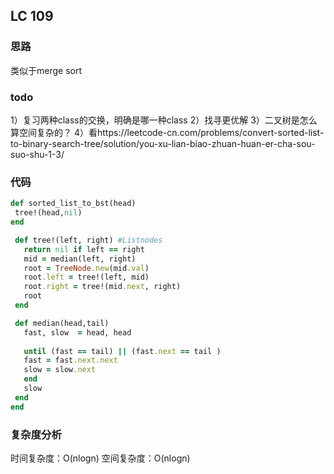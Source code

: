 ## LC 109

### 思路
类似于merge sort

### todo
1）复习两种class的交换，明确是哪一种class
2）找寻更优解
3）二叉树是怎么算空间复杂的？
4）看https://leetcode-cn.com/problems/convert-sorted-list-to-binary-search-tree/solution/you-xu-lian-biao-zhuan-huan-er-cha-sou-suo-shu-1-3/
### 代码
 ``` Ruby
def sorted_list_to_bst(head)
  tree!(head,nil)
end

  def tree!(left, right) #Listnodes
    return nil if left == right
    mid = median(left, right)
    root = TreeNode.new(mid.val)
    root.left = tree!(left, mid)
    root.right = tree!(mid.next, right)
    root
  end 

  def median(head,tail)
    fast, slow  = head, head
   
    until (fast == tail) || (fast.next == tail )
    fast = fast.next.next
    slow = slow.next
    end 
    slow
  end 
end
```
### 复杂度分析
时间复杂度：O(nlogn)
空间复杂度：O(nlogn)


